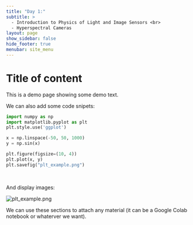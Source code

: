 ```yaml
---
title: "Day 1:"
subtitle: >
  - Introduction to Physics of Light and Image Sensors <br>
  - Hyperspectral Cameras
layout: page
show_sidebar: false
hide_footer: true
menubar: site_menu
---
```


# Title of content

This is a demo page showing some demo text.

We can also add some code snipets:
```python
import numpy as np
import matplotlib.pyplot as plt
plt.style.use('ggplot')

x = np.linspace(-50, 50, 1000)
y = np.sin(x)

plt.figure(figsize=(10, 4))
plt.plot(x, y)
plt.savefig("plt_example.png")
```
<br>

And display images:

![plt_example.png](../assets/images/plt_example.png)

We can use these sections to attach any material (it can be a Google Colab notebook or whaterver we want).
